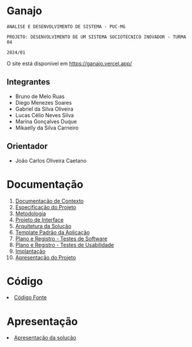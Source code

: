 # Ganajo

`ANALISE E DESENVOLVIMENTO DE SISTEMA - PUC-MG`

`PROJETO: DESENVOLVIMENTO DE UM SISTEMA SOCIOTÉCNICO INOVADOR - TURMA 04`

`2024/01`

O site está disponível em https://ganajo.vercel.app/

## Integrantes
 - Bruno de Melo Ruas
 - Diego Menezes Soares
 - Gabriel da Silva Oliveira
 - Lucas Célio Neves Silva
 - Marina Gonçalves Duque
 - Mikaelly da Silva Carneiro

## Orientador

 - João Carlos Oliveira Caetano

<!--
## Instruções de utilização

Assim que a primeira versão do sistema estiver disponível, deverá complementar com as instruções de utilização. Descreva como instalar eventuais dependências e como executar a aplicação.
-->
# Documentação

<ol>
<li><a href="documentos/01-Documentação de Contexto.md"> Documentação de Contexto</a></li>
<li><a href="documentos/02-Especificação do Projeto.md"> Especificação do Projeto</a></li>
<li><a href="documentos/03-Metodologia.md"> Metodologia</a></li>
<li><a href="documentos/04-Projeto de Interface.md"> Projeto de Interface</a></li>
<li><a href="documentos/05-Arquitetura Da Solução.md"> Arquitetura da Solução</a></li>
<li><a href="documentos/06-Template Padrão da Aplicação.md"> Template Padrão da Aplicação</a></li>
<li><a href="documentos/08-Plano e Registro-Testes de Software.md"> Plano e Registro - Testes de Software</a></li>
<li><a href="documentos/09-Plano e Registro-Testes de Usabilidade.md"> Plano e Registro - Testes de Usabilidade</a></li>
<li><a href="documentos/10-Implantação.md"> Implantação</a></li>
<li><a href="documentos/11-Apresentação do Projeto.md"> Apresentação do Projeto</a></li>
</ol>

# Código

<li><a href="src/README.md"> Código Fonte</a></li>

# Apresentação

<li><a href="presentation/README.md"> Apresentação da solução</a></li>
